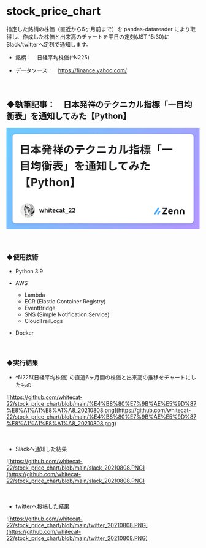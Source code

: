 # stock_price_chart

指定した銘柄の株価（直近から6ヶ月前まで）を pandas-datareader により取得し、作成した株価と出来高のチャートを平日の定刻(JST 15:30)にSlack/twitterへ定刻で通知します。

- 銘柄：　日経平均株価(^N225)

- データソース：　https://finance.yahoo.com/

　

## ◆執筆記事：　日本発祥のテクニカル指標「一目均衡表」を通知してみた【Python】

<a href="https://zenn.dev/whitecat_22/articles/344d60b810b77b">
  <img src="https://github.com/whitecat-22/stock_price_chart/blob/main/zenn.png">
</a>

　

### ◆使用技術

- Python 3.9

- AWS
  - Lambda
  - ECR (Elastic Container Registry)
  - EventBridge
  - SNS (Simple Notification Service)
  - CloudTrailLogs

- Docker

　

### ◆実行結果

- ^N225(日経平均株価) の直近6ヶ月間の株価と出来高の推移をチャートにしたもの

![https://github.com/whitecat-22/stock_price_chart/blob/main/%E4%B8%80%E7%9B%AE%E5%9D%87%E8%A1%A1%E8%A1%A8_20210808.png](https://github.com/whitecat-22/stock_price_chart/blob/main/%E4%B8%80%E7%9B%AE%E5%9D%87%E8%A1%A1%E8%A1%A8_20210808.png)

　

- Slackへ通知した結果

![https://github.com/whitecat-22/stock_price_chart/blob/main/slack_20210808.PNG](https://github.com/whitecat-22/stock_price_chart/blob/main/slack_20210808.PNG)

　

- twitterへ投稿した結果

![https://github.com/whitecat-22/stock_price_chart/blob/main/twitter_20210808.PNG](https://github.com/whitecat-22/stock_price_chart/blob/main/twitter_20210808.PNG)
